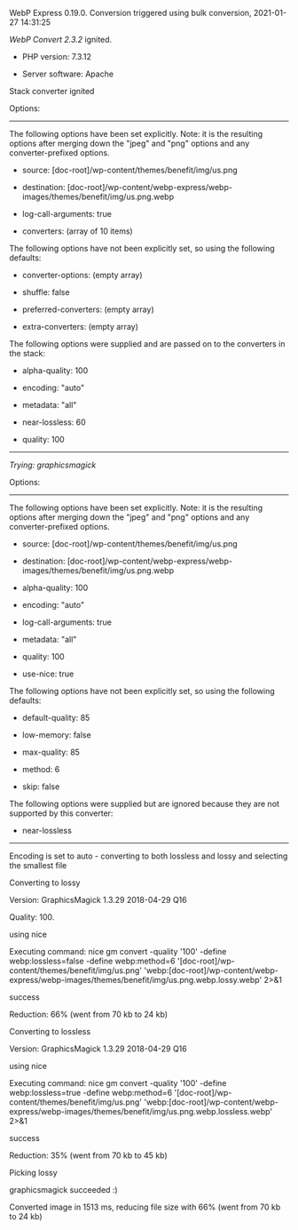 WebP Express 0.19.0. Conversion triggered using bulk conversion, 2021-01-27 14:31:25

*WebP Convert 2.3.2*  ignited.
- PHP version: 7.3.12
- Server software: Apache

Stack converter ignited

Options:
------------
The following options have been set explicitly. Note: it is the resulting options after merging down the "jpeg" and "png" options and any converter-prefixed options.
- source: [doc-root]/wp-content/themes/benefit/img/us.png
- destination: [doc-root]/wp-content/webp-express/webp-images/themes/benefit/img/us.png.webp
- log-call-arguments: true
- converters: (array of 10 items)

The following options have not been explicitly set, so using the following defaults:
- converter-options: (empty array)
- shuffle: false
- preferred-converters: (empty array)
- extra-converters: (empty array)

The following options were supplied and are passed on to the converters in the stack:
- alpha-quality: 100
- encoding: "auto"
- metadata: "all"
- near-lossless: 60
- quality: 100
------------


*Trying: graphicsmagick* 

Options:
------------
The following options have been set explicitly. Note: it is the resulting options after merging down the "jpeg" and "png" options and any converter-prefixed options.
- source: [doc-root]/wp-content/themes/benefit/img/us.png
- destination: [doc-root]/wp-content/webp-express/webp-images/themes/benefit/img/us.png.webp
- alpha-quality: 100
- encoding: "auto"
- log-call-arguments: true
- metadata: "all"
- quality: 100
- use-nice: true

The following options have not been explicitly set, so using the following defaults:
- default-quality: 85
- low-memory: false
- max-quality: 85
- method: 6
- skip: false

The following options were supplied but are ignored because they are not supported by this converter:
- near-lossless
------------

Encoding is set to auto - converting to both lossless and lossy and selecting the smallest file

Converting to lossy
Version: GraphicsMagick 1.3.29 2018-04-29 Q16 
Quality: 100. 
using nice
Executing command: nice gm convert -quality '100' -define webp:lossless=false -define webp:method=6 '[doc-root]/wp-content/themes/benefit/img/us.png' 'webp:[doc-root]/wp-content/webp-express/webp-images/themes/benefit/img/us.png.webp.lossy.webp' 2>&1
success
Reduction: 66% (went from 70 kb to 24 kb)

Converting to lossless
Version: GraphicsMagick 1.3.29 2018-04-29 Q16 
using nice
Executing command: nice gm convert -quality '100' -define webp:lossless=true -define webp:method=6 '[doc-root]/wp-content/themes/benefit/img/us.png' 'webp:[doc-root]/wp-content/webp-express/webp-images/themes/benefit/img/us.png.webp.lossless.webp' 2>&1
success
Reduction: 35% (went from 70 kb to 45 kb)

Picking lossy
graphicsmagick succeeded :)

Converted image in 1513 ms, reducing file size with 66% (went from 70 kb to 24 kb)
